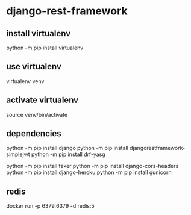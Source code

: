 # django-rest-framework

## install virtualenv

  python -m pip install virtualenv 
  
## use virtualenv

  virtualenv venv 
  
## activate virtualenv

  source venv/bin/activate


## dependencies

  python -m pip install django
  python -m pip install djangorestframework-simplejwt
  python -m pip install drf-yasg

  python -m pip install faker
  python -m pip install django-cors-headers
  python -m pip install django-heroku
  python -m pip install gunicorn




## redis

  docker run -p 6379:6379 -d redis:5
